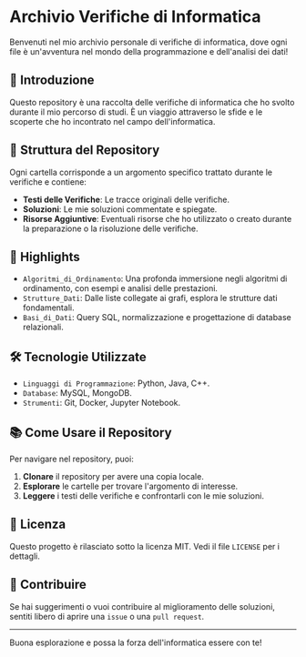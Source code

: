 # Archivio Verifiche di Informatica

Benvenuti nel mio archivio personale di verifiche di informatica, dove ogni file è un'avventura nel mondo della programmazione e dell'analisi dei dati!

## 🚀 Introduzione

Questo repository è una raccolta delle verifiche di informatica che ho svolto durante il mio percorso di studi. È un viaggio attraverso le sfide e le scoperte che ho incontrato nel campo dell'informatica.

## 📂 Struttura del Repository

Ogni cartella corrisponde a un argomento specifico trattato durante le verifiche e contiene:

- **Testi delle Verifiche**: Le tracce originali delle verifiche.
- **Soluzioni**: Le mie soluzioni commentate e spiegate.
- **Risorse Aggiuntive**: Eventuali risorse che ho utilizzato o creato durante la preparazione o la risoluzione delle verifiche.

## 🌟 Highlights

- `Algoritmi_di_Ordinamento`: Una profonda immersione negli algoritmi di ordinamento, con esempi e analisi delle prestazioni.
- `Strutture_Dati`: Dalle liste collegate ai grafi, esplora le strutture dati fondamentali.
- `Basi_di_Dati`: Query SQL, normalizzazione e progettazione di database relazionali.

## 🛠 Tecnologie Utilizzate

- `Linguaggi di Programmazione`: Python, Java, C++.
- `Database`: MySQL, MongoDB.
- `Strumenti`: Git, Docker, Jupyter Notebook.

## 📚 Come Usare il Repository

Per navigare nel repository, puoi:

1. **Clonare** il repository per avere una copia locale.
2. **Esplorare** le cartelle per trovare l'argomento di interesse.
3. **Leggere** i testi delle verifiche e confrontarli con le mie soluzioni.

## 📝 Licenza

Questo progetto è rilasciato sotto la licenza MIT. Vedi il file `LICENSE` per i dettagli.

## 🤝 Contribuire

Se hai suggerimenti o vuoi contribuire al miglioramento delle soluzioni, sentiti libero di aprire una `issue` o una `pull request`.

---

Buona esplorazione e possa la forza dell'informatica essere con te!
